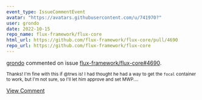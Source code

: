 ```yaml
---
event_type: IssueCommentEvent
avatar: "https://avatars.githubusercontent.com/u/741970?"
user: grondo
date: 2022-10-15
repo_name: flux-framework/flux-core
html_url: https://github.com/flux-framework/flux-core/pull/4690
repo_url: https://github.com/flux-framework/flux-core
---
```


<a href='https://github.com/grondo' target='_blank'>grondo</a> commented on issue <a href='https://github.com/flux-framework/flux-core/pull/4690' target='_blank'>flux-framework/flux-core#4690</a>.

<small>Thanks! I'm fine with this if @trws is! I had thought he had a way to get the `focal` container to work, but I'm not sure, so I'll let him approve and set MWP....</small>

<a href='https://github.com/flux-framework/flux-core/pull/4690' target='_blank'>View Comment</a>